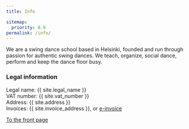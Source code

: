 ```yaml
---
title: Info

sitemap:
  priority: 0.9
permalink: /info/
---
```


We are a swing dance school based in Helsinki, founded and run through passion for authentic swing dances. We teach, organize, social dance, perform and keep the dance floor busy.

### Legal information

Legal name: {{ site.legal_name }}  
VAT number: {{ site.vat_number }}  
Address: {{ site.address }}  
Invoices: {{ site.invoice_address }}, or [e-invoice][1]


[To the front page](/)

[1]: https://verkkolaskuosoite.fi/client/index.html#/detail?id=766742
